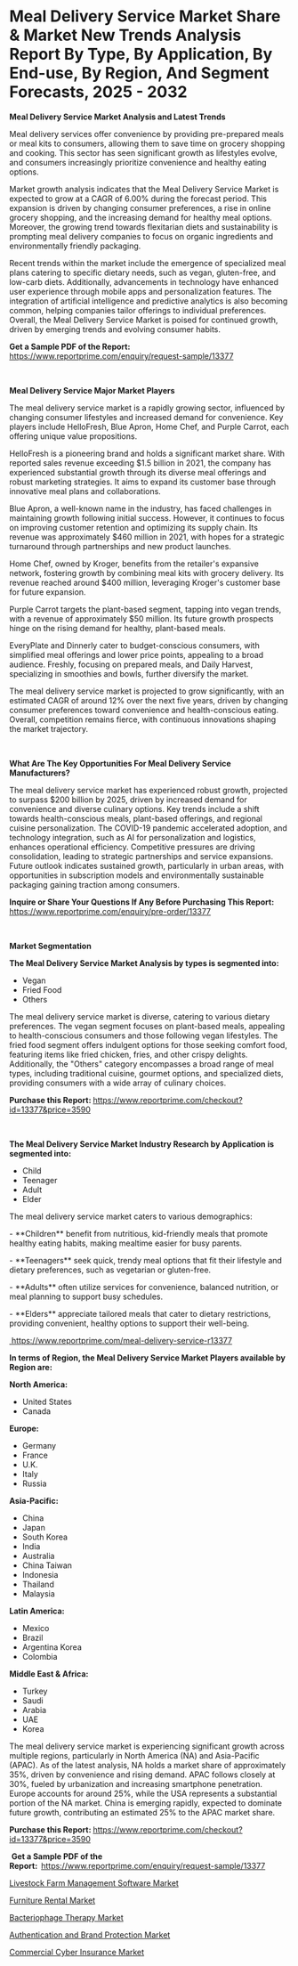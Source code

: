 <p><h1>Meal Delivery Service Market Share & Market New Trends Analysis Report By Type, By Application, By End-use, By Region, And Segment Forecasts, 2025 - 2032</h1></p><p><strong>Meal Delivery Service Market Analysis and Latest Trends</strong></p>
<p><p>Meal delivery services offer convenience by providing pre-prepared meals or meal kits to consumers, allowing them to save time on grocery shopping and cooking. This sector has seen significant growth as lifestyles evolve, and consumers increasingly prioritize convenience and healthy eating options.</p><p>Market growth analysis indicates that the Meal Delivery Service Market is expected to grow at a CAGR of 6.00% during the forecast period. This expansion is driven by changing consumer preferences, a rise in online grocery shopping, and the increasing demand for healthy meal options. Moreover, the growing trend towards flexitarian diets and sustainability is prompting meal delivery companies to focus on organic ingredients and environmentally friendly packaging.</p><p>Recent trends within the market include the emergence of specialized meal plans catering to specific dietary needs, such as vegan, gluten-free, and low-carb diets. Additionally, advancements in technology have enhanced user experience through mobile apps and personalization features. The integration of artificial intelligence and predictive analytics is also becoming common, helping companies tailor offerings to individual preferences. Overall, the Meal Delivery Service Market is poised for continued growth, driven by emerging trends and evolving consumer habits.</p></p>
<p><strong>Get a Sample PDF of the Report:&nbsp;</strong> <a href="https://www.reportprime.com/enquiry/request-sample/13377?utm_campaign=1895&utm_medium=2&utm_source=Github&utm_content=ia&utm_term=20032025&utm_id=meal-delivery-service">https://www.reportprime.com/enquiry/request-sample/13377</a></p>
<p>&nbsp;</p>
<p><strong>Meal Delivery Service Major Market Players</strong></p>
<p><p>The meal delivery service market is a rapidly growing sector, influenced by changing consumer lifestyles and increased demand for convenience. Key players include HelloFresh, Blue Apron, Home Chef, and Purple Carrot, each offering unique value propositions.</p><p>HelloFresh is a pioneering brand and holds a significant market share. With reported sales revenue exceeding $1.5 billion in 2021, the company has experienced substantial growth through its diverse meal offerings and robust marketing strategies. It aims to expand its customer base through innovative meal plans and collaborations.</p><p>Blue Apron, a well-known name in the industry, has faced challenges in maintaining growth following initial success. However, it continues to focus on improving customer retention and optimizing its supply chain. Its revenue was approximately $460 million in 2021, with hopes for a strategic turnaround through partnerships and new product launches.</p><p>Home Chef, owned by Kroger, benefits from the retailer's expansive network, fostering growth by combining meal kits with grocery delivery. Its revenue reached around $400 million, leveraging Kroger's customer base for future expansion.</p><p>Purple Carrot targets the plant-based segment, tapping into vegan trends, with a revenue of approximately $50 million. Its future growth prospects hinge on the rising demand for healthy, plant-based meals.</p><p>EveryPlate and Dinnerly cater to budget-conscious consumers, with simplified meal offerings and lower price points, appealing to a broad audience. Freshly, focusing on prepared meals, and Daily Harvest, specializing in smoothies and bowls, further diversify the market.</p><p>The meal delivery service market is projected to grow significantly, with an estimated CAGR of around 12% over the next five years, driven by changing consumer preferences toward convenience and health-conscious eating. Overall, competition remains fierce, with continuous innovations shaping the market trajectory.</p></p>
<p>&nbsp;</p>
<p><strong>What Are The Key Opportunities For Meal Delivery Service Manufacturers?</strong></p>
<p><p>The meal delivery service market has experienced robust growth, projected to surpass $200 billion by 2025, driven by increased demand for convenience and diverse culinary options. Key trends include a shift towards health-conscious meals, plant-based offerings, and regional cuisine personalization. The COVID-19 pandemic accelerated adoption, and technology integration, such as AI for personalization and logistics, enhances operational efficiency. Competitive pressures are driving consolidation, leading to strategic partnerships and service expansions. Future outlook indicates sustained growth, particularly in urban areas, with opportunities in subscription models and environmentally sustainable packaging gaining traction among consumers.</p></p>
<p><strong>Inquire or Share Your Questions If Any Before Purchasing This Report:</strong> <a href="https://www.reportprime.com/enquiry/pre-order/13377?utm_campaign=1895&utm_medium=2&utm_source=Github&utm_content=ia&utm_term=20032025&utm_id=meal-delivery-service">https://www.reportprime.com/enquiry/pre-order/13377</a></p>
<p>&nbsp;</p>
<p><strong>Market Segmentation</strong></p>
<p><strong>The Meal Delivery Service Market Analysis by types is segmented into:</strong></p>
<p><ul><li>Vegan</li><li>Fried Food</li><li>Others</li></ul></p>
<p><p>The meal delivery service market is diverse, catering to various dietary preferences. The vegan segment focuses on plant-based meals, appealing to health-conscious consumers and those following vegan lifestyles. The fried food segment offers indulgent options for those seeking comfort food, featuring items like fried chicken, fries, and other crispy delights. Additionally, the "Others" category encompasses a broad range of meal types, including traditional cuisine, gourmet options, and specialized diets, providing consumers with a wide array of culinary choices.</p></p>
<p><strong>Purchase this Report:&nbsp;</strong><a href="https://www.reportprime.com/checkout?id=13377&price=3590&utm_campaign=1895&utm_medium=2&utm_source=Github&utm_content=ia&utm_term=20032025&utm_id=meal-delivery-service">https://www.reportprime.com/checkout?id=13377&price=3590</a></p>
<p>&nbsp;</p>
<p><strong>The Meal Delivery Service Market Industry Research by Application is segmented into:</strong></p>
<p><ul><li>Child</li><li>Teenager</li><li>Adult</li><li>Elder</li></ul></p>
<p><p>The meal delivery service market caters to various demographics: </p><p>- **Children** benefit from nutritious, kid-friendly meals that promote healthy eating habits, making mealtime easier for busy parents. </p><p>- **Teenagers** seek quick, trendy meal options that fit their lifestyle and dietary preferences, such as vegetarian or gluten-free. </p><p>- **Adults** often utilize services for convenience, balanced nutrition, or meal planning to support busy schedules. </p><p>- **Elders** appreciate tailored meals that cater to dietary restrictions, providing convenient, healthy options to support their well-being.</p></p>
<p><a href="https://www.reportprime.com/meal-delivery-service-r13377?utm_campaign=1895&utm_medium=2&utm_source=Github&utm_content=ia&utm_term=20032025&utm_id=meal-delivery-service">&nbsp;https://www.reportprime.com/meal-delivery-service-r13377</a></p>
<p><strong>In terms of Region, the Meal Delivery Service Market Players available by Region are:</strong></p>
<p>
    <p> <strong> North America: </strong>
        <ul>
            <li>United States</li>
            <li>Canada</li>
        </ul>
        </p> 
    <p> <strong> Europe: </strong>
        <ul>
            <li>Germany</li>
            <li>France</li>
            <li>U.K.</li>
            <li>Italy</li>
            <li>Russia</li>
        </ul>
        </p> 
    <p> <strong> Asia-Pacific: </strong>
        <ul>
            <li>China</li>
            <li>Japan</li>
            <li>South Korea</li>
            <li>India</li>
            <li>Australia</li>
            <li>China Taiwan</li>
            <li>Indonesia</li>
            <li>Thailand</li>
            <li>Malaysia</li>
        </ul>
        </p> 
    <p> <strong> Latin America: </strong>
        <ul>
            <li>Mexico</li>
            <li>Brazil</li>
            <li>Argentina Korea</li>
            <li>Colombia</li>
        </ul>
        </p> 
    <p> <strong> Middle East & Africa: </strong>
        <ul>
            <li>Turkey</li>
            <li>Saudi</li>
            <li>Arabia</li>
            <li>UAE</li>
            <li>Korea</li>
        </ul>
    </p>
    </p>
<p><p>The meal delivery service market is experiencing significant growth across multiple regions, particularly in North America (NA) and Asia-Pacific (APAC). As of the latest analysis, NA holds a market share of approximately 35%, driven by convenience and rising demand. APAC follows closely at 30%, fueled by urbanization and increasing smartphone penetration. Europe accounts for around 25%, while the USA represents a substantial portion of the NA market. China is emerging rapidly, expected to dominate future growth, contributing an estimated 25% to the APAC market share.</p></p>
<p><strong>Purchase this Report: </strong><a href="https://www.reportprime.com/checkout?id=13377&price=3590&utm_campaign=1895&utm_medium=2&utm_source=Github&utm_content=ia&utm_term=20032025&utm_id=meal-delivery-service">https://www.reportprime.com/checkout?id=13377&price=3590</a></p>
<p>&nbsp;<strong>Get a Sample PDF of the Report:&nbsp;&nbsp;</strong><a href="https://www.reportprime.com/enquiry/request-sample/13377?utm_campaign=1895&utm_medium=2&utm_source=Github&utm_content=ia&utm_term=20032025&utm_id=meal-delivery-service">https://www.reportprime.com/enquiry/request-sample/13377</a></p>
<p><strong></strong></p>
<p><p><a href="https://github.com/salkidtodo/Market-Research-Report-List-1/blob/main/livestock-farm-management-software-market.md?utm_campaign=1895&utm_medium=2&utm_source=Github&utm_content=ia&utm_term=20032025&utm_id=meal-delivery-service">Livestock Farm Management Software Market</a></p><p><a href="https://github.com/floengsubb/Market-Research-Report-List-1/blob/main/furniture-rental-market.md?utm_campaign=1895&utm_medium=2&utm_source=Github&utm_content=ia&utm_term=20032025&utm_id=meal-delivery-service">Furniture Rental Market</a></p><p><a href="https://github.com/donnypolan/Market-Research-Report-List-1/blob/main/bacteriophage-therapy-market.md?utm_campaign=1895&utm_medium=2&utm_source=Github&utm_content=ia&utm_term=20032025&utm_id=meal-delivery-service">Bacteriophage Therapy Market</a></p><p><a href="https://github.com/buluckcapps2/Market-Research-Report-List-1/blob/main/authentication-and-brand-protection-market.md?utm_campaign=1895&utm_medium=2&utm_source=Github&utm_content=ia&utm_term=20032025&utm_id=meal-delivery-service">Authentication and Brand Protection Market</a></p><p><a href="https://github.com/eleussabra/Market-Research-Report-List-1/blob/main/commercial-cyber-insurance-market.md?utm_campaign=1895&utm_medium=2&utm_source=Github&utm_content=ia&utm_term=20032025&utm_id=meal-delivery-service">Commercial Cyber Insurance Market</a></p></p>